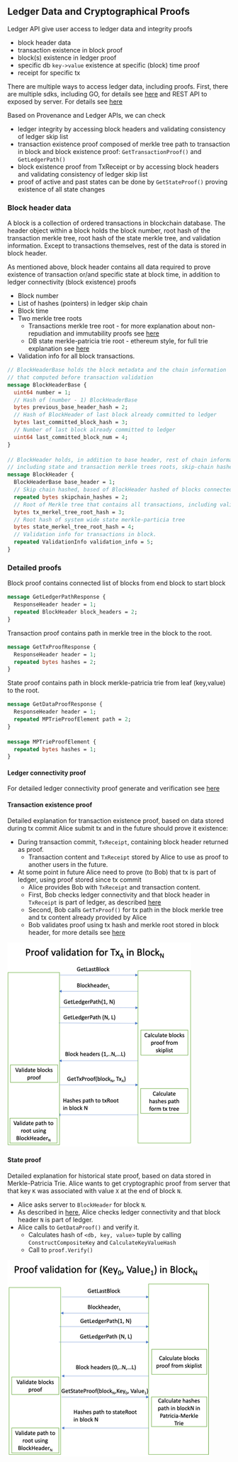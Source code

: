 ## Ledger Data and Cryptographical Proofs
Ledger API give user access to ledger data and integrity proofs
- block header data 
- transaction existence in block proof
- block(s) existence in ledger proof 
- specific db `key->value` existence at specific (block) time proof
- receipt for specific tx

There are multiple ways to access ledger data, including proofs. First, there are multiple sdks, including GO, for details see [here](https://github.com/IBM-Blockchain/bcdb-sdk/tree/main/docs/ledger.md)
and REST API to exposed by server. For details see [here](../curl/ledger.md)

Based on Provenance and Ledger APIs, we can check 
- ledger integrity by accessing block headers and validating consistency of ledger skip list
- transaction existence proof composed of merkle tree path to transaction in block and block existence proof: `GetTransactionProof()` and `GetLedgerPath()` 
- block existence proof from TxReceipt or by accessing block headers and validating consistency of ledger skip list
- proof of active and past states can be done by `GetStateProof()` proving existence of all state changes

### Block header data 
A block is a collection of ordered transactions in blockchain database. The header object within a block holds the block number,
root hash of the transaction merkle tree, root hash of the state merkle tree, and validation information. Except to transactions themselves, rest of the data is 
stored in block header. 

As mentioned above, block header contains all data required to prove existence of transaction or/and specific state at block time, 
in addition to ledger connectivity (block existence) proofs
- Block number
- List of hashes (pointers) in ledger skip chain
- Block time
- Two merkle tree roots
  - Transactions merkle tree root - for more explanation about non-repudiation and immutability proofs see [here](../proofs/Merkle-tree.md)
  - DB state merkle-patricia trie root - ethereum style, for full trie explanation see [here](./State-Trie.md)
- Validation info for all block transactions.

```protobuf
// BlockHeaderBase holds the block metadata and the chain information
// that computed before transaction validation
message BlockHeaderBase {
  uint64 number = 1;
  // Hash of (number - 1) BlockHeaderBase
  bytes previous_base_header_hash = 2;
  // Hash of BlockHeader of last block already committed to ledger
  bytes last_committed_block_hash = 3;
  // Number of last block already committed to ledger
  uint64 last_committed_block_num = 4;
}

// BlockHeader holds, in addition to base header, rest of chain information that computed after transactions validation, 
// including state and transaction merkle trees roots, skip-chain hashes and transaction validation info
message BlockHeader {
  BlockHeaderBase base_header = 1;
  // Skip chain hashed, based of BlockHeader hashed of blocks connected in blocks skip list
  repeated bytes skipchain_hashes = 2;
  // Root of Merkle tree that contains all transactions, including validation data
  bytes tx_merkel_tree_root_hash = 3;
  // Root hash of system wide state merkle-particia tree
  bytes state_merkel_tree_root_hash = 4;
  // Validation info for transactions in block.
  repeated ValidationInfo validation_info = 5;
}
```

### Detailed proofs
Block proof contains connected list of blocks from end block to start block
```protobuf
message GetLedgerPathResponse {
  ResponseHeader header = 1;
  repeated BlockHeader block_headers = 2;
}
```
Transaction proof contains path in merkle tree in the block to the root.
```protobuf
message GetTxProofResponse {
  ResponseHeader header = 1;
  repeated bytes hashes = 2;
}
```
State proof contains path in block merkle-patricia trie from leaf (key,value) to the root.
```protobuf
message GetDataProofResponse {
  ResponseHeader header = 1;
  repeated MPTrieProofElement path = 2;
}

message MPTrieProofElement {
  repeated bytes hashes = 1;
}
```
#### Ledger connectivity proof
For detailed ledger connectivity proof generate and verification see [here](./skip-chain.md#proof-generation-and-validation-algorithm) 

#### Transaction existence proof
Detailed explanation for transaction existence proof, based on data stored during tx commit
Alice submit tx and in the future should prove it existence:
- During transaction commit, `TxReceipt`, containing block header returned as proof.
  - Transaction content and `TxReceipt` stored by Alice to use as proof to another users in the future.
- At some point in future Alice need to prove (to Bob) that tx is part of ledger, using proof stored since tx commit
  - Alice provides Bob with `TxReceipt` and transaction content.
  - First, Bob checks ledger connectivity and that block header in `TxReceipt` is part of ledger, as described [here](./skip-chain.md#proof-generation-and-validation-algorithm) 
  - Second, Bob calls `GetTxProof()` for tx path in the block merkle tree and tx content already provided by Alice
  - Bob validates proof using tx hash and merkle root stored in block header, for more details see [here](./Merkle-tree.md#merkle-tree-proof-example)
  
![tx_proof](../figures/TxProof.png)

#### State proof
Detailed explanation for historical state proof, based on data stored in Merkle-Patricia Trie.
Alice wants to get cryptographic proof from server that that key `K` was associated with value `X` at the end of block `N`.
- Alice asks server to `BlockHeader` for block `N`.
- As described in [here](./skip-chain.md#proof-generation-and-validation-algorithm), Alice checks ledger connectivity and that block header `N` is part of ledger.
- Alice calls to `GetDataProof()` and verify it.
  - Calculates hash of `<db, key, value>` tuple by calling `ConstructCompositeKey` and `CalculateKeyValueHash`
  - Call to `proof.Verify()`

![state_proof](../figures/StateProof.png)